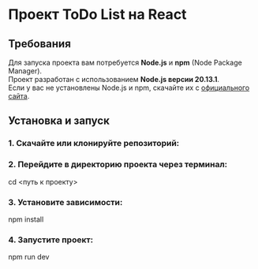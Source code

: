 # Проект ToDo List на React

## Требования

Для запуска проекта вам потребуется **Node.js** и **npm** (Node Package Manager).  
Проект разработан с использованием **Node.js версии 20.13.1**.  
Если у вас не установлены Node.js и npm, скачайте их с [официального сайта](https://nodejs.org/en).

## Установка и запуск

### 1. Скачайте или клонируйте репозиторий:

### 2. Перейдите в директорию проекта через терминал:
cd <путь к проекту>

### 3. Установите зависимости:
npm install

### 4. Запустите проект:
npm run dev



